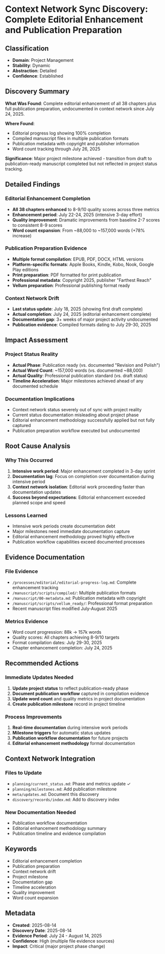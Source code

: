 # Context Network Sync Discovery: Complete Editorial Enhancement and Publication Preparation

## Classification
- **Domain**: Project Management
- **Stability**: Dynamic
- **Abstraction**: Detailed
- **Confidence**: Established

## Discovery Summary

**What Was Found**: Complete editorial enhancement of all 38 chapters plus full publication preparation, undocumented in context network since July 24, 2025.

**Where Found**: 
- Editorial progress log showing 100% completion
- Compiled manuscript files in multiple publication formats
- Publication metadata with copyright and publisher information
- Word count tracking through July 26, 2025

**Significance**: Major project milestone achieved - transition from draft to publication-ready manuscript completed but not reflected in project status tracking.

## Detailed Findings

### Editorial Enhancement Completion
- **All 38 chapters enhanced** to 8-9/10 quality scores across three metrics
- **Enhancement period**: July 22-24, 2025 (intensive 3-day effort)
- **Quality improvement**: Dramatic improvements from baseline 2-7 scores to consistent 8-9 scores
- **Word count expansion**: From ~88,000 to ~157,000 words (+78% increase)

### Publication Preparation Evidence
- **Multiple format compilation**: EPUB, PDF, DOCX, HTML versions
- **Platform-specific formats**: Apple Books, Kindle, Kobo, Nook, Google Play editions
- **Print preparation**: PDF formatted for print publication
- **Professional metadata**: Copyright 2025, publisher "Farthest Reach"
- **Vellum preparation**: Professional publishing format ready

### Context Network Drift
- **Last status update**: July 18, 2025 (showing first draft complete)
- **Actual completion**: July 24, 2025 (editorial enhancement complete)
- **Documentation gap**: 3+ weeks of major project activity undocumented
- **Publication evidence**: Compiled formats dating to July 29-30, 2025

## Impact Assessment

### Project Status Reality
- **Actual Phase**: Publication ready (vs. documented "Revision and Polish")
- **Actual Word Count**: ~157,000 words (vs. documented ~88,000)
- **Actual Quality**: Professional publication standard (vs. draft status)
- **Timeline Acceleration**: Major milestones achieved ahead of any documented schedule

### Documentation Implications
- Context network status severely out of sync with project reality
- Current status documentation misleading about project phase
- Editorial enhancement methodology successfully applied but not fully captured
- Publication preparation workflow executed but undocumented

## Root Cause Analysis

### Why This Occurred
1. **Intensive work period**: Major enhancement completed in 3-day sprint
2. **Documentation lag**: Focus on completion over documentation during intensive period
3. **Context network isolation**: Editorial work proceeding faster than documentation updates
4. **Success beyond expectations**: Editorial enhancement exceeded planned scope and speed

### Lessons Learned
- Intensive work periods create documentation debt
- Major milestones need immediate documentation capture
- Editorial enhancement methodology proved highly effective
- Publication workflow capabilities exceed documented processes

## Evidence Documentation

### File Evidence
- `/processes/editorial/editorial-progress-log.md`: Complete enhancement tracking
- `/manuscript/scripts/compiled/`: Multiple publication formats
- `/manuscript/00-metadata.md`: Publication metadata with copyright
- `/manuscript/scripts/vellum_ready/`: Professional format preparation
- Recent manuscript files modified July-August 2025

### Metrics Evidence
- Word count progression: 88k → 157k words
- Quality scores: All chapters achieving 8-9/10 targets
- Format compilation dates: July 29-30, 2025
- Chapter enhancement completion: July 24, 2025

## Recommended Actions

### Immediate Updates Needed
1. **Update project status** to reflect publication-ready phase
2. **Document publication workflow** captured in compilation evidence
3. **Update word count** and quality metrics in project documentation
4. **Create publication milestone** record in project timeline

### Process Improvements
1. **Real-time documentation** during intensive work periods
2. **Milestone triggers** for automatic status updates
3. **Publication workflow documentation** for future projects
4. **Editorial enhancement methodology** formal documentation

## Context Network Integration

### Files to Update
- `planning/current_status.md`: Phase and metrics update ✓
- `planning/milestones.md`: Add publication milestone
- `meta/updates.md`: Document this discovery
- `discovery/records/index.md`: Add to discovery index

### New Documentation Needed
- Publication workflow documentation
- Editorial enhancement methodology summary
- Publication timeline and evidence compilation

## Keywords
- Editorial enhancement completion
- Publication preparation
- Context network drift
- Project milestone
- Documentation gap
- Timeline acceleration
- Quality improvement
- Word count expansion

## Metadata
- **Created**: 2025-08-14
- **Discovery Date**: 2025-08-14
- **Evidence Period**: July 24 - August 14, 2025
- **Confidence**: High (multiple file evidence sources)
- **Impact**: Critical (major project phase change)